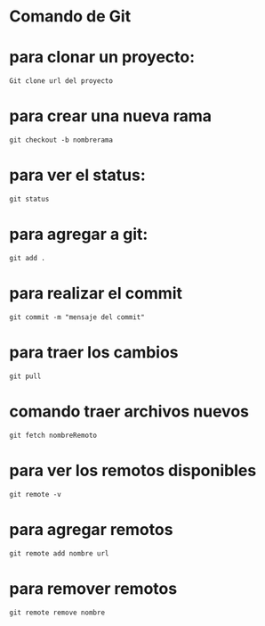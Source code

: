 # Comando de Git

# para clonar un proyecto:
    Git clone url del proyecto

# para crear una nueva rama
    git checkout -b nombrerama

# para ver el status:
    git status
    
# para agregar a git:
    git add .

# para realizar el commit
    git commit -m "mensaje del commit"

# para traer los cambios
    git pull
    
# comando traer archivos nuevos
    git fetch nombreRemoto

# para ver los remotos disponibles
    git remote -v

# para agregar remotos
    git remote add nombre url

# para remover remotos
    git remote remove nombre
